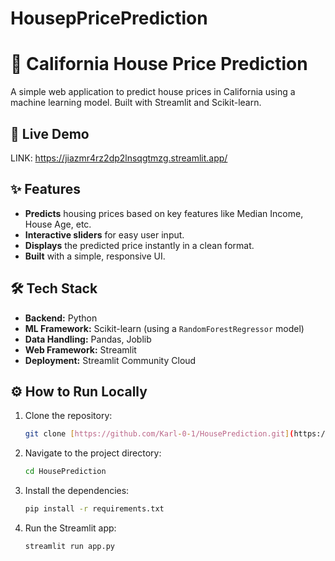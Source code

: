 # HousepPricePrediction
# 🏡 California House Price Prediction

A simple web application to predict house prices in California using a machine learning model. Built with Streamlit and Scikit-learn.

## 🚀 Live Demo

LINK: https://jiazmr4rz2dp2lnsqgtmzg.streamlit.app/

## ✨ Features

- **Predicts** housing prices based on key features like Median Income, House Age, etc.
- **Interactive sliders** for easy user input.
- **Displays** the predicted price instantly in a clean format.
- **Built** with a simple, responsive UI.

## 🛠️ Tech Stack

- **Backend:** Python
- **ML Framework:** Scikit-learn (using a `RandomForestRegressor` model)
- **Data Handling:** Pandas, Joblib
- **Web Framework:** Streamlit
- **Deployment:** Streamlit Community Cloud

## ⚙️ How to Run Locally

1.  Clone the repository:
    ```bash
    git clone [https://github.com/Karl-0-1/HousePrediction.git](https://github.com/Karl-0-1/HousePrediction.git)
    ```
2.  Navigate to the project directory:
    ```bash
    cd HousePrediction
    ```
3.  Install the dependencies:
    ```bash
    pip install -r requirements.txt
    ```
4.  Run the Streamlit app:
    ```bash
    streamlit run app.py
    ```
